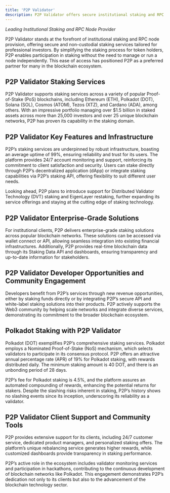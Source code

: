 ```yaml
---
title: 'P2P Validator'
description: P2P Validator offers secure institutional staking and RPC node services for top PoS blockchains, managing $1.5B+ assets. Reliable and innovative.
---  
```


*Leading Institutional Staking and RPC Node Provider*

P2P Validator stands at the forefront of institutional staking and RPC node provision, offering secure and non-custodial staking services tailored for professional investors. By simplifying the staking process for token holders, P2P enables participation in staking without the need to manage or run a node independently. This ease of access has positioned P2P as a preferred partner for many in the blockchain ecosystem.

## P2P Validator Staking Services
P2P Validator supports staking services across a variety of popular Proof-of-Stake (PoS) blockchains, including Ethereum (ETH), Polkadot (DOT), Solana (SOL), Cosmos (ATOM), Tezos (XTZ), and Cardano (ADA), among others. With an impressive portfolio managing over $1.5 billion in staked assets across more than 25,000 investors and over 25 unique blockchain networks, P2P has proven its capability in the staking domain.

## P2P Validator Key Features and Infrastructure
P2P’s staking services are underpinned by robust infrastructure, boasting an average uptime of 99%, ensuring reliability and trust for its users. The platform provides 24/7 account monitoring and support, reinforcing its commitment to client satisfaction and security. Users can stake directly through P2P’s decentralized application (dApp) or integrate staking capabilities via P2P’s staking API, offering flexibility to suit different user needs.

Looking ahead, P2P plans to introduce support for Distributed Validator Technology (DVT) staking and EigenLayer restaking, further expanding its service offerings and staying at the cutting edge of staking technology.

## P2P Validator Enterprise-Grade Solutions
For institutional clients, P2P delivers enterprise-grade staking solutions across popular blockchain networks. These solutions can be accessed via wallet connect or API, allowing seamless integration into existing financial infrastructures. Additionally, P2P provides real-time blockchain data through its Staking Data API and dashboards, ensuring transparency and up-to-date information for stakeholders.

## P2P Validator Developer Opportunities and Community Engagement
Developers benefit from P2P’s services through new revenue opportunities, either by staking funds directly or by integrating P2P’s secure API and white-label staking solutions into their products. P2P actively supports the Web3 community by helping scale networks and integrate diverse services, demonstrating its commitment to the broader blockchain ecosystem.

## Polkadot Staking with P2P Validator
Polkadot (DOT) exemplifies P2P’s comprehensive staking services. Polkadot employs a Nominated Proof-of-Stake (NoS) mechanism, which selects validators to participate in its consensus protocol. P2P offers an attractive annual percentage rate (APR) of 19% for Polkadot staking, with rewards distributed daily. The minimum staking amount is 40 DOT, and there is an unbonding period of 28 days.

P2P’s fee for Polkadot staking is 4.5%, and the platform assures an automated compounding of rewards, enhancing the potential returns for stakers. Despite the slashing risks inherent in staking, P2P’s history shows no slashing events since its inception, underscoring its reliability as a validator.

## P2P Validator Client Support and Community Tools

P2P provides extensive support for its clients, including 24/7 customer service, dedicated product managers, and personalized staking offers. The platform’s unique rebalancing service generates higher rewards, while customized dashboards provide transparency in staking performance.

P2P’s active role in the ecosystem includes validator monitoring services and participation in hackathons, contributing to the continuous development of blockchain networks like Polkadot. This engagement demonstrates P2P’s dedication not only to its clients but also to the advancement of the blockchain technology sector.